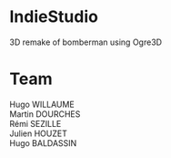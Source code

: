 # IndieStudio
3D remake of bomberman using Ogre3D

# Team

Hugo WILLAUME <br />
Martin DOURCHES <br />
Rémi SEZILLE <br />
Julien HOUZET <br />
Hugo BALDASSIN <br />
